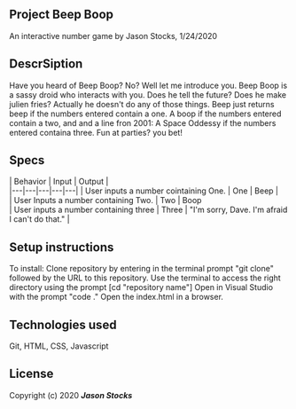 ## Project Beep Boop ##
An interactive number game
by Jason Stocks, 1/24/2020
## DescrSiption ##
Have you heard of Beep Boop? No? Well let me introduce you. 
Beep Boop is a sassy droid who interacts with you. Does he tell the future? Does he make julien fries? Actually he doesn't do any of those things. Beep just returns beep if the numbers entered contain a one. A boop if the numbers entered contain a two, and and a line fron 2001: A Space Oddessy if the numbers entered containa three. Fun at parties? you bet!

## Specs ##
| Behavior  | Input  | Output  |  
|---|---|---|---|---|
| User inputs a number cointaining One.  | One  |  Beep |   
| User Inputs a number containing Two.  | Two  | Boop   
| User inputs a number containing three  |  Three |  "I'm sorry, Dave. I'm afraid I can't do that." |  

## Setup instructions ##
To install:
 Clone repository by entering in the terminal prompt "git clone" followed by the URL to this repository. Use the terminal to access the right directory using the prompt [cd "repository name"]
 Open in Visual Studio with the prompt "code ."
 Open the index.html in a browser.

 ## Technologies used ##
 Git, HTML, CSS, Javascript

 ## License ##

 Copyright (c) 2020 **_Jason Stocks_**




